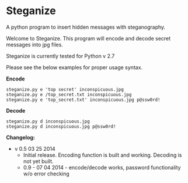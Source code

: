 Steganize
=========

A python program to insert hidden messages with steganography.

Welcome to Steganize. This program will encode and decode secret messages into jpg files.

Steganize is currently tested for Python v 2.7

Please see the below examples for proper usage syntax.

**Encode**
```
steganize.py e 'top secret' inconspicuous.jpg
steganize.py e /top_secret.txt inconspicuous.jpg
steganize.py e 'top_secret.txt' inconspicuous.jpg p@ssw0rd!
```

**Decode**
```
steganize.py d inconspicuous.jpg
steganize.py d inconspicuous.jpg p@ssw0rd!
```

**Changelog:**

* v 0.5 03 25 2014 
  * Initial release. Encoding function is built and working. Decoding is not yet built.
  * 0.9 - 07 04 2014 - encode/decode works, password functionality w/o error checking
